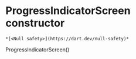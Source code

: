 


# ProgressIndicatorScreen constructor




    *[<Null safety>](https://dart.dev/null-safety)*



ProgressIndicatorScreen()












